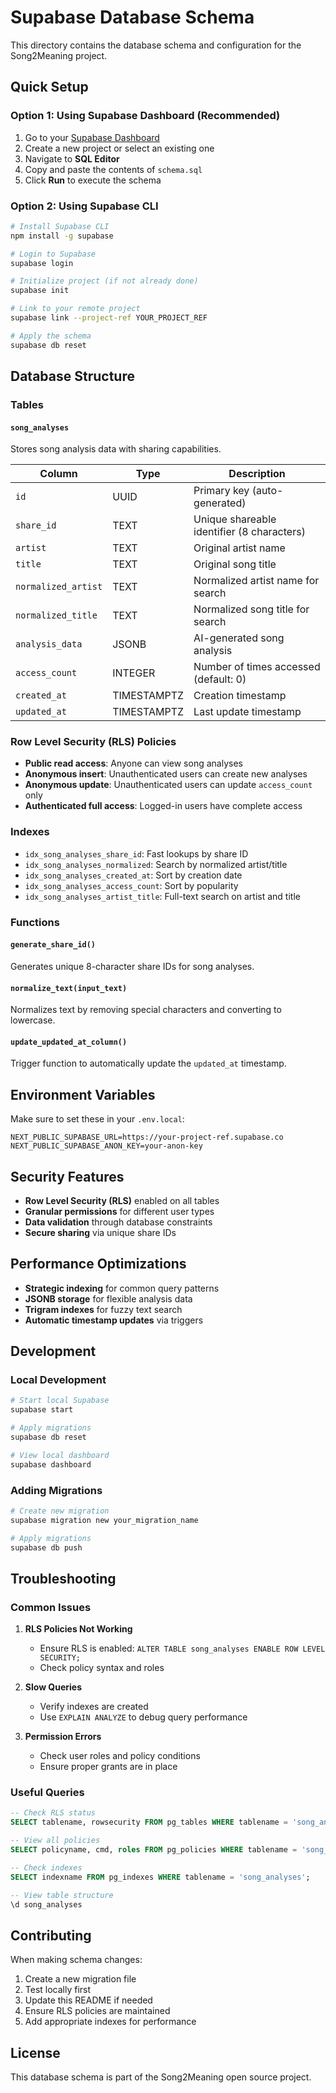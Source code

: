 # Supabase Database Schema

This directory contains the database schema and configuration for the Song2Meaning project.

## Quick Setup

### Option 1: Using Supabase Dashboard (Recommended)

1. Go to your [Supabase Dashboard](https://supabase.com/dashboard)
2. Create a new project or select an existing one
3. Navigate to **SQL Editor**
4. Copy and paste the contents of `schema.sql`
5. Click **Run** to execute the schema

### Option 2: Using Supabase CLI

```bash
# Install Supabase CLI
npm install -g supabase

# Login to Supabase
supabase login

# Initialize project (if not already done)
supabase init

# Link to your remote project
supabase link --project-ref YOUR_PROJECT_REF

# Apply the schema
supabase db reset
```

## Database Structure

### Tables

#### `song_analyses`
Stores song analysis data with sharing capabilities.

| Column | Type | Description |
|--------|------|-------------|
| `id` | UUID | Primary key (auto-generated) |
| `share_id` | TEXT | Unique shareable identifier (8 characters) |
| `artist` | TEXT | Original artist name |
| `title` | TEXT | Original song title |
| `normalized_artist` | TEXT | Normalized artist name for search |
| `normalized_title` | TEXT | Normalized song title for search |
| `analysis_data` | JSONB | AI-generated song analysis |
| `access_count` | INTEGER | Number of times accessed (default: 0) |
| `created_at` | TIMESTAMPTZ | Creation timestamp |
| `updated_at` | TIMESTAMPTZ | Last update timestamp |

### Row Level Security (RLS) Policies

- **Public read access**: Anyone can view song analyses
- **Anonymous insert**: Unauthenticated users can create new analyses
- **Anonymous update**: Unauthenticated users can update `access_count` only
- **Authenticated full access**: Logged-in users have complete access

### Indexes

- `idx_song_analyses_share_id`: Fast lookups by share ID
- `idx_song_analyses_normalized`: Search by normalized artist/title
- `idx_song_analyses_created_at`: Sort by creation date
- `idx_song_analyses_access_count`: Sort by popularity
- `idx_song_analyses_artist_title`: Full-text search on artist and title

### Functions

#### `generate_share_id()`
Generates unique 8-character share IDs for song analyses.

#### `normalize_text(input_text)`
Normalizes text by removing special characters and converting to lowercase.

#### `update_updated_at_column()`
Trigger function to automatically update the `updated_at` timestamp.

## Environment Variables

Make sure to set these in your `.env.local`:

```env
NEXT_PUBLIC_SUPABASE_URL=https://your-project-ref.supabase.co
NEXT_PUBLIC_SUPABASE_ANON_KEY=your-anon-key
```

## Security Features

- **Row Level Security (RLS)** enabled on all tables
- **Granular permissions** for different user types
- **Data validation** through database constraints
- **Secure sharing** via unique share IDs

## Performance Optimizations

- **Strategic indexing** for common query patterns
- **JSONB storage** for flexible analysis data
- **Trigram indexes** for fuzzy text search
- **Automatic timestamp updates** via triggers

## Development

### Local Development

```bash
# Start local Supabase
supabase start

# Apply migrations
supabase db reset

# View local dashboard
supabase dashboard
```

### Adding Migrations

```bash
# Create new migration
supabase migration new your_migration_name

# Apply migrations
supabase db push
```

## Troubleshooting

### Common Issues

1. **RLS Policies Not Working**
   - Ensure RLS is enabled: `ALTER TABLE song_analyses ENABLE ROW LEVEL SECURITY;`
   - Check policy syntax and roles

2. **Slow Queries**
   - Verify indexes are created
   - Use `EXPLAIN ANALYZE` to debug query performance

3. **Permission Errors**
   - Check user roles and policy conditions
   - Ensure proper grants are in place

### Useful Queries

```sql
-- Check RLS status
SELECT tablename, rowsecurity FROM pg_tables WHERE tablename = 'song_analyses';

-- View all policies
SELECT policyname, cmd, roles FROM pg_policies WHERE tablename = 'song_analyses';

-- Check indexes
SELECT indexname FROM pg_indexes WHERE tablename = 'song_analyses';

-- View table structure
\d song_analyses
```

## Contributing

When making schema changes:

1. Create a new migration file
2. Test locally first
3. Update this README if needed
4. Ensure RLS policies are maintained
5. Add appropriate indexes for performance

## License

This database schema is part of the Song2Meaning open source project.